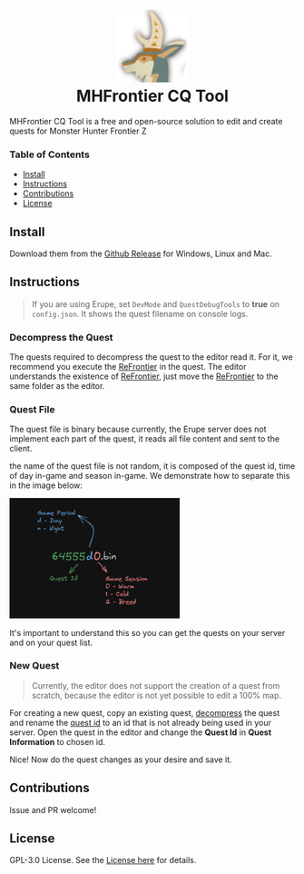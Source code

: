 <h1 align="center">
  <img src="./screenshots/logo.png" alt="Clash" width="128" />
  <br>
  MHFrontier CQ Tool
  <br>
</h1>

MHFrontier CQ Tool is a free and open-source solution to edit and create quests for Monster Hunter Frontier Z

### Table of Contents

- [Install](#install)
- [Instructions](#instructions)
- [Contributions](#contributions)
- [License](#license)

## Install

Download them from the [Github Release](https://github.com/Invasor-de-Fronteiras/mhfrontier-cq-tool/releases) for Windows, Linux and Mac.

## Instructions

> If you are using Erupe, set `DevMode` and `QuestDebugTools` to **true** on `config.json`. It shows the quest filename on console logs.

### Decompress the Quest

The quests required to decompress the quest to the editor read it. For it, we recommend you execute the [ReFrontier](https://github.com/mhvuze/ReFrontier) in the quest. The editor understands the existence of [ReFrontier](https://github.com/mhvuze/ReFrontier), just move the [ReFrontier](https://github.com/mhvuze/ReFrontier) to the same folder as the editor.

### Quest File

The quest file is binary because currently, the Erupe server does not implement each part of the quest, it reads all file content and sent to the client.

the name of the quest file is not random, it is composed of the quest id, time of day in-game and season in-game. We demonstrate how to separate this in the image below:

<img src="./screenshots/quest-id.png" alt="Quest" width="300" />

It's important to understand this so you can get the quests on your server and on your quest list.

### New Quest

> Currently, the editor does not support the creation of a quest from scratch, because the editor is not yet possible to edit a 100% map.

For creating a new quest, copy an existing quest, [decompress](#decompress-the-quest) the quest and rename the [quest id](#quest-file) to an id that is not already being used in your server. Open the quest in the editor and change the **Quest Id** in **Quest Information** to chosen id.

Nice! Now do the quest changes as your desire and save it.

## Contributions

Issue and PR welcome!

## License

GPL-3.0 License. See the [License here](/LICENSE) for details.
